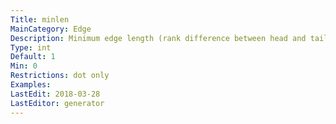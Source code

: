 ```yaml
---
Title: minlen
MainCategory: Edge
Description: Minimum edge length (rank difference between head and tail).
Type: int
Default: 1
Min: 0
Restrictions: dot only
Examples: 
LastEdit: 2018-03-28
LastEditor: generator
---
```



